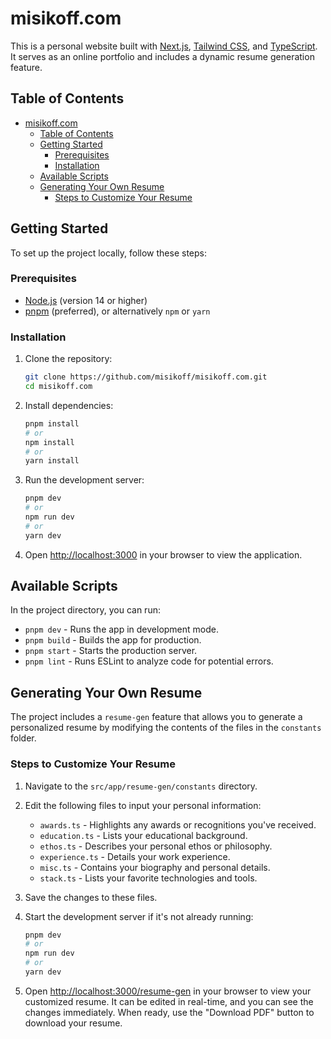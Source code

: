 # misikoff.com

This is a personal website built with [Next.js](https://nextjs.org/), [Tailwind CSS](https://tailwindcss.com/), and [TypeScript](https://www.typescriptlang.org/). It serves as an online portfolio and includes a dynamic resume generation feature.

## Table of Contents

- [misikoff.com](#misikoffcom)
  - [Table of Contents](#table-of-contents)
  - [Getting Started](#getting-started)
    - [Prerequisites](#prerequisites)
    - [Installation](#installation)
  - [Available Scripts](#available-scripts)
  - [Generating Your Own Resume](#generating-your-own-resume)
    - [Steps to Customize Your Resume](#steps-to-customize-your-resume)

## Getting Started

To set up the project locally, follow these steps:

### Prerequisites

- [Node.js](https://nodejs.org/) (version 14 or higher)
- [pnpm](https://pnpm.io/) (preferred), or alternatively `npm` or `yarn`

### Installation

1. Clone the repository:

   ```bash
   git clone https://github.com/misikoff/misikoff.com.git
   cd misikoff.com
   ```

2. Install dependencies:

   ```bash
   pnpm install
   # or
   npm install
   # or
   yarn install
   ```

3. Run the development server:

   ```bash
   pnpm dev
   # or
   npm run dev
   # or
   yarn dev
   ```

4. Open [http://localhost:3000](http://localhost:3000) in your browser to view the application.

## Available Scripts

In the project directory, you can run:

- `pnpm dev` - Runs the app in development mode.
- `pnpm build` - Builds the app for production.
- `pnpm start` - Starts the production server.
- `pnpm lint` - Runs ESLint to analyze code for potential errors.

## Generating Your Own Resume

The project includes a `resume-gen` feature that allows you to generate a personalized resume by modifying the contents of the files in the `constants` folder.

### Steps to Customize Your Resume

1. Navigate to the `src/app/resume-gen/constants` directory.

2. Edit the following files to input your personal information:

   - `awards.ts` - Highlights any awards or recognitions you've received.
   - `education.ts` - Lists your educational background.
   - `ethos.ts` - Describes your personal ethos or philosophy.
   - `experience.ts` - Details your work experience.
   - `misc.ts` - Contains your biography and personal details.
   - `stack.ts` - Lists your favorite technologies and tools.

3. Save the changes to these files.

4. Start the development server if it's not already running:

   ```bash
   pnpm dev
   # or
   npm run dev
   # or
   yarn dev
   ```

5. Open [http://localhost:3000/resume-gen](http://localhost:3000/resume-gen) in your browser to view your customized resume. It can be edited in real-time, and you can see the changes immediately. When ready, use the "Download PDF" button to download your resume.
